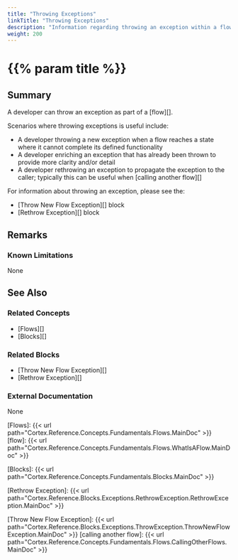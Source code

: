 ```yaml
---
title: "Throwing Exceptions"
linkTitle: "Throwing Exceptions"
description: "Information regarding throwing an exception within a flow, and scenarios when it is useful to throw an exception."
weight: 200
---
```


# {{% param title %}}

## Summary

A developer can throw an exception as part of a [flow][].

Scenarios where throwing exceptions is useful include:

- A developer throwing a new exception when a flow reaches a state where it cannot complete its defined functionality
- A developer enriching an exception that has already been thrown to provide more clarity and/or detail
- A developer rethrowing an exception to propagate the exception to the caller; typically this can be useful when [calling another flow][]

For information about throwing an exception, please see the:

- [Throw New Flow Exception][] block
- [Rethrow Exception][] block

## Remarks

### Known Limitations

None

## See Also

### Related Concepts

- [Flows][]
- [Blocks][]

### Related Blocks

- [Throw New Flow Exception][]
- [Rethrow Exception][]

### External Documentation

None

[Flows]: {{< url path="Cortex.Reference.Concepts.Fundamentals.Flows.MainDoc" >}}
[flow]: {{< url path="Cortex.Reference.Concepts.Fundamentals.Flows.WhatIsAFlow.MainDoc" >}}

[Blocks]: {{< url path="Cortex.Reference.Concepts.Fundamentals.Blocks.MainDoc" >}}

[Rethrow Exception]: {{< url path="Cortex.Reference.Blocks.Exceptions.RethrowException.RethrowException.MainDoc" >}}

[Throw New Flow Exception]: {{< url path="Cortex.Reference.Blocks.Exceptions.ThrowException.ThrowNewFlowException.MainDoc" >}}
[calling another flow]: {{< url path="Cortex.Reference.Concepts.Fundamentals.Flows.CallingOtherFlows.MainDoc" >}}